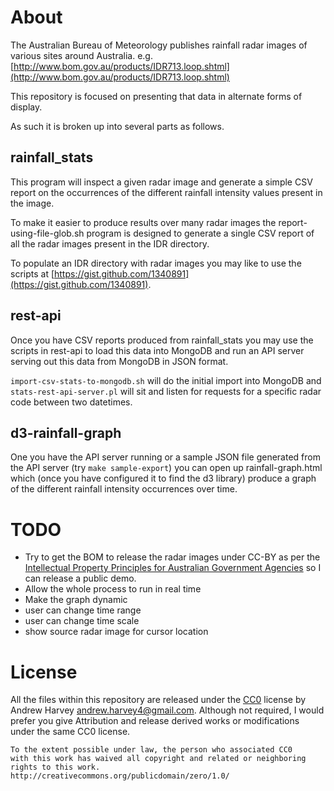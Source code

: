 # About
The Australian Bureau of Meteorology publishes rainfall radar images of various
sites around Australia. e.g. [http://www.bom.gov.au/products/IDR713.loop.shtml](http://www.bom.gov.au/products/IDR713.loop.shtml)

This repository is focused on presenting that data in alternate forms of display.

As such it is broken up into several parts as follows.

## rainfall_stats
This program will inspect a given radar image and generate a simple CSV report
on the occurrences of the different rainfall intensity values present in the
image.

To make it easier to produce results over many radar images the
report-using-file-glob.sh program is designed to generate a single CSV report
of all the radar images present in the IDR directory.

To populate an IDR directory with radar images you may like to use the scripts
at [https://gist.github.com/1340891](https://gist.github.com/1340891).

## rest-api
Once you have CSV reports produced from rainfall_stats you may use the scripts
in rest-api to load this data into MongoDB and run an API server serving out
this data from MongoDB in JSON format.

`import-csv-stats-to-mongodb.sh` will do the initial import into MongoDB and
`stats-rest-api-server.pl` will sit and listen for requests for a specific radar
code between two datetimes.

## d3-rainfall-graph
One you have the API server running or a sample JSON file generated from the API
server (try `make sample-export`) you can open up rainfall-graph.html which
(once you have configured it to find the d3 library) produce a graph of the
different rainfall intensity occurrences over time.

# TODO
* Try to get the BOM to release the radar images under CC-BY as per the [Intellectual Property Principles for Australian Government Agencies](http://www.ag.gov.au/Copyright/Pages/StatementofIntellectualPropertyPrinciplesforAustralianGovernmentAgencies.aspx) so I can release a public demo.
* Allow the whole process to run in real time
* Make the graph dynamic
 * user can change time range
 * user can change time scale
 * show source radar image for cursor location

# License
All the files within this repository are released under the
[CC0](http://creativecommons.org/publicdomain/zero/1.0/) license by
Andrew Harvey <andrew.harvey4@gmail.com>. Although not required, I would prefer
you give Attribution and release derived works or modifications under the same
CC0 license.

    To the extent possible under law, the person who associated CC0
    with this work has waived all copyright and related or neighboring
    rights to this work.
    http://creativecommons.org/publicdomain/zero/1.0/
